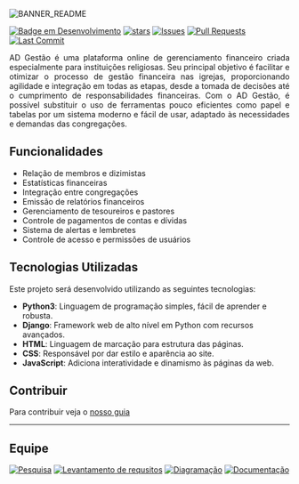 ![BANNER_README](https://user-images.githubusercontent.com/60708311/211361317-8ed0ed0c-8be3-4621-84f2-249afb7cbe7f.png)

[![Badge em Desenvolvimento](https://img.shields.io/badge/Status-Prototipagem-green?logoColor=7834cd&labelColor=white&color=413f3d&style=for-the-badge)](.)
[![stars](https://img.shields.io/github/stars/maiconrp/AD-Gestao.svg?labelColor=white&color=413f3d&style=for-the-badge)](https://github.com/maiconrp/adgestao/stargazers)
[![Issues](https://img.shields.io/github/issues/maiconrp/AD-Gestao?labelColor=white&color=413f3d&style=for-the-badge)](https://github.com/maiconrp/adgestao/issues)
[![Pull Requests](https://img.shields.io/github/issues-pr/maiconrp/AD-Gestao?labelColor=white&color=413f3d&style=for-the-badge)](https://github.com/maiconrp/adgestao/pulls)
[![Last Commit](https://img.shields.io/github/last-commit/maiconrp/AD-Gestao?display_timestamp=committer&labelColor=white&color=413f3d&style=for-the-badge)](https://github.com/maiconrp/adgestao/commit/master)
 
<p align="justify">
AD Gestão é uma plataforma online de gerenciamento financeiro criada especialmente para instituições religiosas. Seu principal objetivo é facilitar e otimizar o processo de gestão financeira nas igrejas, proporcionando agilidade e integração em todas as etapas, desde a tomada de decisões até o cumprimento de responsabilidades financeiras. Com o AD Gestão, é possível substituir o uso de ferramentas pouco eficientes como papel e tabelas por um sistema moderno e fácil de usar, adaptado às necessidades e demandas das congregações.
</p>

## Funcionalidades
* Relação de membros e dizimistas 
* Estatísticas financeiras
* Integração entre congregações
* Emissão de relatórios financeiros
* Gerenciamento de tesoureiros e pastores
* Controle de pagamentos de contas e dívidas
* Sistema de alertas e lembretes
* Controle de acesso e permissões de usuários


## Tecnologias Utilizadas

Este projeto será desenvolvido utilizando as seguintes tecnologias:

* **Python3**: Linguagem de programação simples, fácil de aprender e robusta.
* **Django**: Framework web de alto nível em Python com recursos avançados.
* **HTML**: Linguagem de marcação para estrutura das páginas.
* **CSS**: Responsável por dar estilo e aparência ao site.
* **JavaScript**: Adiciona interatividade e dinamismo às páginas da web.

## Contribuir
Para contribuir veja o [nosso guia][guia]

<hr>

## Equipe
[![Pesquisa](https://img.shields.io/badge/Bruno%20Reis-413f3d?style=for-the-badge&logo=clipboard-list&logoColor=white)](https://github.com/brunoreisx)
[![Levantamento de requsitos](https://img.shields.io/badge/Paulo%20César-413f3d?style=for-the-badge&logo=clipboard-list&logoColor=white)](https://github.com/Soneca-Zzz)
[![Diagramação](https://img.shields.io/badge/Victor%20Fonteles-413f3d?style=for-the-badge&logo=clipboard-list&logoColor=white)](https://github.com/Voctor-367)
[![Documentação](https://img.shields.io/badge/Maicon%20Robert-413f3d?style=for-the-badge&logo=clipboard-list&logoColor=white)](https://github.com/maiconrp)

[guia]: ./guia#readme 
